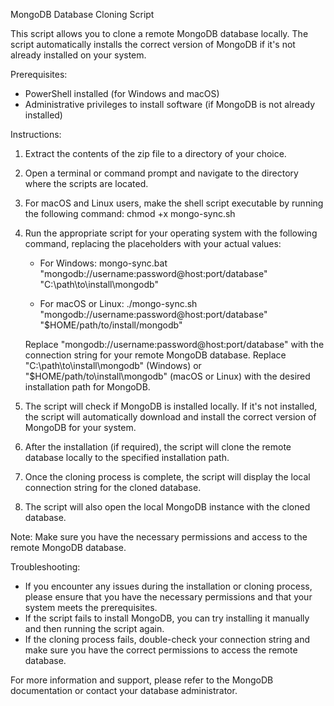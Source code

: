 MongoDB Database Cloning Script

This script allows you to clone a remote MongoDB database locally. The script automatically installs the correct version of MongoDB if it's not already installed on your system.

Prerequisites:
- PowerShell installed (for Windows and macOS)
- Administrative privileges to install software (if MongoDB is not already installed)

Instructions:

1. Extract the contents of the zip file to a directory of your choice.

2. Open a terminal or command prompt and navigate to the directory where the scripts are located.

3. For macOS and Linux users, make the shell script executable by running the following command:
   chmod +x mongo-sync.sh

4. Run the appropriate script for your operating system with the following command, replacing the placeholders with your actual values:
   - For Windows:
     mongo-sync.bat "mongodb://username:password@host:port/database" "C:\path\to\install\mongodb"

   - For macOS or Linux:
     ./mongo-sync.sh "mongodb://username:password@host:port/database" "$HOME/path/to/install/mongodb"

   Replace "mongodb://username:password@host:port/database" with the connection string for your remote MongoDB database.
   Replace "C:\path\to\install\mongodb" (Windows) or "$HOME/path/to\install\mongodb" (macOS or Linux) with the desired installation path for MongoDB.

5. The script will check if MongoDB is installed locally. If it's not installed, the script will automatically download and install the correct version of MongoDB for your system.

6. After the installation (if required), the script will clone the remote database locally to the specified installation path.

7. Once the cloning process is complete, the script will display the local connection string for the cloned database.

8. The script will also open the local MongoDB instance with the cloned database.

Note: Make sure you have the necessary permissions and access to the remote MongoDB database.

Troubleshooting:
- If you encounter any issues during the installation or cloning process, please ensure that you have the necessary permissions and that your system meets the prerequisites.
- If the script fails to install MongoDB, you can try installing it manually and then running the script again.
- If the cloning process fails, double-check your connection string and make sure you have the correct permissions to access the remote database.

For more information and support, please refer to the MongoDB documentation or contact your database administrator.